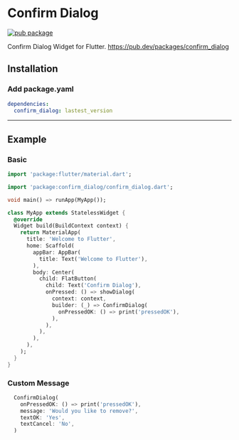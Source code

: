 # Confirm Dialog

[![pub package](https://img.shields.io/pub/v/confirm_dialog.svg)](https://pub.dartlang.org/packages/confirm_dialog)

Confirm Dialog Widget for Flutter.
https://pub.dev/packages/confirm_dialog

## Installation

### Add package.yaml
``` yaml
dependencies:
  confirm_dialog: lastest_version
```
---
## Example

### Basic
``` dart
import 'package:flutter/material.dart';

import 'package:confirm_dialog/confirm_dialog.dart';

void main() => runApp(MyApp());

class MyApp extends StatelessWidget {
  @override
  Widget build(BuildContext context) {
    return MaterialApp(
      title: 'Welcome to Flutter',
      home: Scaffold(
        appBar: AppBar(
          title: Text('Welcome to Flutter'),
        ),
        body: Center(
          child: FlatButton(
            child: Text('Confirm Dialog'),
            onPressed: () => showDialog(
              context: context,
              builder: (_) => ConfirmDialog(
                onPressedOK: () => print('pressedOK'),
              ),
            ),
          ),
        ),
      ),
    );
  }
}
```

### Custom Message
``` dart
  ConfirmDialog(
    onPressedOK: () => print('pressedOK'),
    message: 'Would you like to remove?',
    textOK: 'Yes',
    textCancel: 'No',
  )
```
